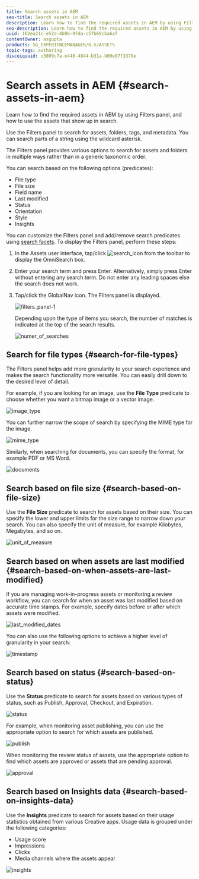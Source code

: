 ```yaml
---
title: Search assets in AEM
seo-title: Search assets in AEM
description: Learn how to find the required assets in AEM by using Filters panel, and how to use the assets that show up in search.
seo-description: Learn how to find the required assets in AEM by using Filters panel, and how to use the assets that show up in search.
uuid: 162ea21c-e52d-4b0b-9fda-c57b69cba6af
contentOwner: asgupta
products: SG_EXPERIENCEMANAGER/6.5/ASSETS
topic-tags: authoring
discoiquuid: c3899c7a-e440-4844-b31a-b09e87f3379e
---
```


# Search assets in AEM {#search-assets-in-aem}

Learn how to find the required assets in AEM by using Filters panel, and how to use the assets that show up in search.

Use the Filters panel to search for assets, folders, tags, and metadata. You can search parts of a string using the wildcard asterisk.

The Filters panel provides various options to search for assets and folders in multiple ways rather than in a generic taxonomic order.

You can search based on the following options (predicates):

* File type
* File size
* Field name
* Last modified
* Status
* Orientation
* Style
* Insights

You can customize the Filters panel and add/remove search predicates using [search facets](search-facets.md). To display the Filters panel, perform these steps:

1. In the Assets user interface, tap/click ![search_icon](assets/search_icon.png) from the toolbar to display the OmniSearch box.
1. Enter your search term and press Enter. Alternatively, simply press Enter without entering any search term. Do not enter any leading spaces else the search does not work.

1. Tap/click the GlobalNav icon. The Filters panel is displayed.

   ![filters_panel-1](assets/filters_panel-1.png)

   Depending upon the type of items you search, the number of matches is indicated at the top of the search results.

   ![numer_of_searches](assets/numer_of_searches.png)

## Search for file types {#search-for-file-types}

The Filters panel helps add more granularity to your search experience and makes the search functionality more versatile. You can easily drill down to the desired level of detail.

For example, if you are looking for an image, use the **File Type** predicate to choose whether you want a bitmap image or a vector image.

![image_type](assets/image_type.png)

You can further narrow the scope of search by specifying the MIME type for the image.

![mime_type](assets/mime_type.png)

Similarly, when searching for documents, you can specify the format, for example PDF or MS Word.

![documents](assets/documents.png)

## Search based on file size {#search-based-on-file-size}

Use the **File Size** predicate to search for assets based on their size. You can specify the lower and upper limits for the size range to narrow down your search. You can also specify the unit of measure, for example Kilobytes, Megabytes, and so on.

![unit_of_measure](assets/unit_of_measure.png)

## Search based on when assets are last modified {#search-based-on-when-assets-are-last-modified}

If you are managing work-in-progress assets or monitoring a review workflow, you can search for when an asset was last modified based on accurate time stamps. For example, specify dates before or after which assets were modified.

![last_modified_dates](assets/last_modified_dates.png)

You can also use the following options to achieve a higher level of granularity in your search:

![timestamp](assets/timestamp.png)

## Search based on status {#search-based-on-status}

Use the **Status** predicate to search for assets based on various types of status, such as Publish, Approval, Checkout, and Expiration.

![status](assets/status.png)

For example, when monitoring asset publishing, you can use the appropriate option to search for which assets are published.

![publish](assets/publish.png)

When monitoring the review status of assets, use the appropriate option to find which assets are approved or assets that are pending approval.

![approval](assets/approval.png)

## Search based on Insights data {#search-based-on-insights-data}

Use the **Insights** predicate to search for assets based on their usage statistics obtained from various Creative apps. Usage data is grouped under the following categories:

* Usage score
* Impressions
* Clicks
* Media channels where the assets appear

![insights](assets/insights.png)

